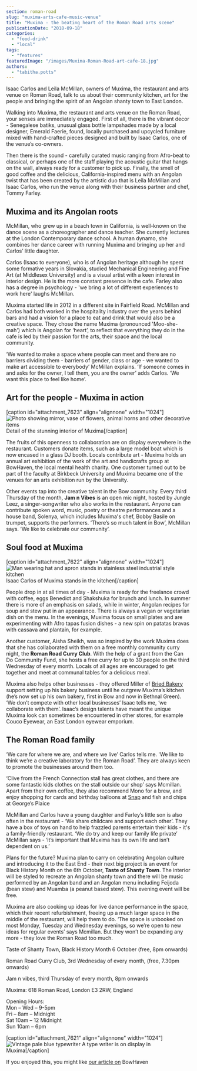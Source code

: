 ```yaml
---
section: roman-road
slug: "muxima-arts-cafe-music-venue"
title: "Muxima - the beating heart of the Roman Road arts scene"
publicationDate: "2018-09-18"
categories: 
  - "food-drink"
  - "local"
tags: 
  - "features"
featuredImage: "/images/Muxima-Roman-Road-art-cafe-18.jpg"
authors: 
  - "tabitha.potts"
---
```


Isaac Carlos and Leila McMillan, owners of Muxima, the restaurant and arts venue on Roman Road, talk to us about their community kitchen, art for the people and bringing the spirit of an Angolan shanty town to East London.

Walking into Muxima, the restaurant and arts venue on the Roman Road, your senses are immediately engaged. First of all, there is the vibrant decor - Senegalese batiks, unusual glass bottle lampshades made by a local designer, Emerald Faerie, found, locally purchased and upcycled furniture mixed with hand-crafted pieces designed and built by Isaac Carlos, one of the venue’s co-owners.

Then there is the sound - carefully curated music ranging from Afro-beat to classical, or perhaps one of the staff playing the acoustic guitar that hangs on the wall, always ready for a customer to pick up. Finally, the smell of good coffee and the delicious, California-inspired menu with an Angolan twist that has been created by the artistic duo that is Leila McMillan and Isaac Carlos, who run the venue along with their business partner and chef, Tommy Farley.

## Muxima and its Angolan roots

McMillan, who grew up in a beach town in California, is well-known on the dance scene as a choreographer and dance teacher. She currently lectures at the London Contemporary dance school. A human dynamo, she combines her dance career with running Muxima and bringing up her and Carlos’ little daughter.

Carlos (Isaac to everyone), who is of Angolan heritage although he spent some formative years in Slovakia, studied Mechanical Engineering and Fine Art (at Middlesex University) and is a visual artist with a keen interest in interior design. He is the more constant presence in the cafe. Farley also has a degree in psychology - 'we bring a lot of different experiences to work here' laughs McMillan.

Muxima started life in 2012 in a different site in Fairfield Road. McMillan and Carlos had both worked in the hospitality industry over the years behind bars and had a vision for a place to eat and drink that would also be a creative space. They chose the name Muxima (pronounced 'Moo-she-mah') which is Angolan for ‘heart’, to reflect that everything they do in the cafe is led by their passion for the arts, their space and the local community.

‘We wanted to make a space where people can meet and there are no barriers dividing them - barriers of gender, class or age - we wanted to make art accessible to everybody’ McMillan explains. ‘If someone comes in and asks for the owner, I tell them, you are the owner’ adds Carlos. ‘We want this place to feel like home’.

## Art for the people - Muxima in action

\[caption id="attachment\_7623" align="alignnone" width="1024"\]![Photo showing mirror, vase of flowers, animal horns and other decorative items](/images/Muxima-Roman-Road-art-cafe-08-1024x683.jpg) Detail of the stunning interior of Muxima\[/caption\]

The fruits of this openness to collaboration are on display everywhere in the restaurant. Customers donate items, such as a large model boat which is now encased in a glass DJ booth. Locals contribute art - Muxima holds an annual art exhibition of the work of the art and handicrafts group at BowHaven, the local mental health charity. One customer turned out to be part of the faculty at Birkbeck University and Muxima became one of the venues for an arts exhibition run by the University.

Other events tap into the creative talent in the Bow community. Every third Thursday of the month, **Jam n Vibes** is an open mic night, hosted by Jungle Leez, a singer-songwriter who also works in the restaurant. Anyone can contribute spoken word, music, poetry or theatre performances and a house band, Solenya, which includes Muxima's chef, Bobby Basile on trumpet, supports the performers. ‘There’s so much talent in Bow’, McMillan says. ‘We like to celebrate our community’.

## Soul food at Muxima

\[caption id="attachment\_7622" align="alignnone" width="1024"\]![Man wearing hat and apron stands in stainless steel industrial style kitchen](/images/Muxima-Roman-Road-art-cafe-07-1024x683.jpg) Isaac Carlos of Muxima stands in the kitchen\[/caption\]

People drop in at all times of day - Muxima is ready for the freelance crowd with coffee, eggs Benedict and Shakshuka for brunch and lunch. In summer there is more of an emphasis on salads, while in winter, Angolan recipes for soup and stew put in an appearance. There is always a vegan or vegetarian dish on the menu. In the evenings, Muxima focus on small plates and are experimenting with Afro tapas fusion dishes - a new spin on patatas bravas with cassava and plantain, for example.

Another customer, Aisha Sheikh, was so inspired by the work Muxima does that she has collaborated with them on a free monthly community curry night, the **Roman Road Curry Club**. With the help of a grant from the Can Do Community Fund, she hosts a free curry for up to 30 people on the third Wednesday of every month. Locals of all ages are encouraged to get together and meet at communal tables for a delicious meal.

Muxima also helps other businesses - they offered Miller of [Bried Bakery](https://romanroadlondon.com/breid-bakery-miller-interview/) support setting up his bakery business until he outgrew Muxima’s kitchen (he’s now set up his own bakery, first in Bow and now in Bethnal Green). ‘We don’t compete with other local businesses’ Isaac tells me, ‘we collaborate with them’. Isaac’s design talents have meant the unique Muxima look can sometimes be encountered in other stores, for example Couco Eyewear, an East London eyewear emporium.

## The Roman Road family

‘We care for where we are, and where we live’ Carlos tells me. 'We like to think we’re a creative laboratory for the Roman Road’. They are always keen to promote the businesses around them too.

‘Clive from the French Connection stall has great clothes, and there are some fantastic kids clothes on the stall outside our shop’ says Mcmillan. Apart from their own coffee, they also recommend Mono for a brew, and enjoy shopping for cards and birthday balloons at [Snap](https://romanroadlondon.com/helen-fisher-snap-store-interview/) and fish and chips at George’s Plaice

McMillan and Carlos have a young daughter and Farley’s little son is also often in the restaurant - ‘We share childcare and support each other’. They have a box of toys on hand to help frazzled parents entertain their kids - it's a family-friendly restaurant. ‘We do try and keep our family life private’ McMillan says - ‘it’s important that Muxima has its own life and isn’t dependent on us.’

Plans for the future? Muxima plan to carry on celebrating Angolan culture and introducing it to the East End - their next big project is an event for Black History Month on the 6th October, **Taste of Shanty Town**. The interior will be styled to recreate an Angolan shanty town and there will be music performed by an Angolan band and an Angolan menu including Feijoda (bean stew) and Muamba (a peanut based stew). This evening event will be free.

Muxima are also cooking up ideas for live dance performance in the space, which their recent refurbishment, freeing up a much larger space in the middle of the restaurant, will help them to do. ‘The space is unbooked on most Monday, Tuesday and Wednesday evenings, so we’re open to new ideas for regular events’ says Mcmillan. But they won’t be expanding any more - they love the Roman Road too much.

Taste of Shanty Town, Black History Month 6 October (free, 8pm onwards)

Roman Road Curry Club, 3rd Wednesday of every month, (free, 7.30pm onwards)

Jam n vibes, third Thursday of every month, 8pm onwards

Muxima: 618 Roman Road, London E3 2RW, England

Opening Hours:  
Mon – Wed – 9-5pm  
Fri – 8am – Midnight  
Sat 10am – 12 Midnight  
Sun 10am – 6pm

\[caption id="attachment\_7621" align="alignnone" width="1024"\]![Vintage pale blue typewriter](/images/Muxima-Roman-Road-art-cafe-02-1024x683.jpg) A type writer is on display in Muxima\[/caption\]

If you enjoyed this, you might like [our article on](https://romanroadlondon.com/bow-haven-mental-health-charity-roman-road/) BowHaven


